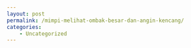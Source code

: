 ```yaml
---
layout: post
permalink: /mimpi-melihat-ombak-besar-dan-angin-kencang/
categories:
    - Uncategorized
---
```


